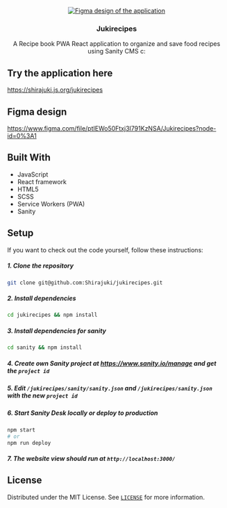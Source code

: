 <p align="center">
  <a href="https://www.figma.com/file/ptIEWo50Ftxj3I791KzNSA/Jukirecipes?node-id=0%3A1">
    <img src="./header.png" alt="Figma design of the application"/>
  </a>
</p>

<h3 align="center">Jukirecipes</h3>
<p align="center">A Recipe book PWA React application to organize and save food recipes using Sanity CMS c:</p>

## Try the application here

https://shirajuki.js.org/jukirecipes

## Figma design

https://www.figma.com/file/ptIEWo50Ftxj3I791KzNSA/Jukirecipes?node-id=0%3A1

## Built With

- JavaScript
- React framework
- HTML5
- SCSS
- Service Workers (PWA)
- Sanity

## Setup

If you want to check out the code yourself, follow these instructions:

##### 1. Clone the repository

```sh
git clone git@github.com:Shirajuki/jukirecipes.git
```

##### 2. Install dependencies

```sh
cd jukirecipes && npm install
```

##### 3. Install dependencies for sanity

```sh
cd sanity && npm install
```

##### 4. Create own Sanity project at https://www.sanity.io/manage and get the `project id`

##### 5. Edit `/jukirecipes/sanity/sanity.json` and `/jukirecipes/sanity.json` with the new `project id`

##### 6. Start Sanity Desk locally or deploy to production

```sh
npm start
# or
npm run deploy
```

##### 7. The website view should run at `http://localhost:3000/`

## License

Distributed under the MIT License. See [`LICENSE`](./LICENSE) for more information.
